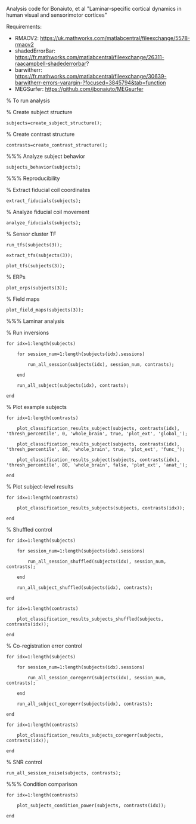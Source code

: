 Analysis code for Bonaiuto, et al "Laminar-specific cortical dynamics in human visual and sensorimotor cortices"

Requirements:

* RMAOV2: https://uk.mathworks.com/matlabcentral/fileexchange/5578-rmaov2
* shadedErrorBar: https://fr.mathworks.com/matlabcentral/fileexchange/26311-raacampbell-shadederrorbar?
* barwitherr: https://fr.mathworks.com/matlabcentral/fileexchange/30639-barwitherr-errors-varargin-?focused=3845794&tab=function
* MEGSurfer: https://github.com/jbonaiuto/MEGsurfer

% To run analysis


% Create subject structure

    subjects=create_subject_structure();

% Create contrast structure

    contrasts=create_contrast_structure();


%%% Analyze subject behavior

    subjects_behavior(subjects);


%%% Reproducibility

% Extract fiducial coil coordinates

    extract_fiducials(subjects);

% Analyze fiducial coil movement

    analyze_fiducials(subjects);


% Sensor cluster TF

    run_tfs(subjects(3));

    extract_tfs(subjects(3));

    plot_tfs(subjects(3));


% ERPs

    plot_erps(subjects(3));


% Field maps

    plot_field_maps(subjects(3));


%%% Laminar analysis

% Run inversions

    for idx=1:length(subjects)

        for session_num=1:length(subjects(idx).sessions)
    
            run_all_session(subjects(idx), session_num, contrasts);
    
        end
    
        run_all_subject(subjects(idx), contrasts);

    end


% Plot example subjects

    for idx=1:length(contrasts)

        plot_classification_results_subject(subjects, contrasts(idx), 'thresh_percentile', 0, 'whole_brain', true, 'plot_ext', 'global_');
    
        plot_classification_results_subject(subjects, contrasts(idx), 'thresh_percentile', 80, 'whole_brain', true, 'plot_ext', 'func_');
    
        plot_classification_results_subject(subjects, contrasts(idx), 'thresh_percentile', 80, 'whole_brain', false, 'plot_ext', 'anat_');

    end


% Plot subject-level results

    for idx=1:length(contrasts)

        plot_classification_results_subjects(subjects, contrasts(idx));

    end


% Shuffled control

    for idx=1:length(subjects)

        for session_num=1:length(subjects(idx).sessions)

            run_all_session_shuffled(subjects(idx), session_num, contrasts);
    
        end
    
        run_all_subject_shuffled(subjects(idx), contrasts);

    end

    for idx=1:length(contrasts)

        plot_classification_results_subjects_shuffled(subjects, contrasts(idx));

    end



% Co-registration error control

    for idx=1:length(subjects)

        for session_num=1:length(subjects(idx).sessions)
    
            run_all_session_coregerr(subjects(idx), session_num, contrasts);
    
        end

        run_all_subject_coregerr(subjects(idx), contrasts);

    end

    for idx=1:length(contrasts)

        plot_classification_results_subjects_coregerr(subjects, contrasts(idx));

    end



% SNR control

    run_all_session_noise(subjects, contrasts);


%%% Condition comparison

    for idx=1:length(contrasts)

        plot_subjects_condition_power(subjects, contrasts(idx));

    end
